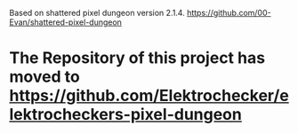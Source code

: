 Based on shattered pixel dungeon version 2.1.4.
https://github.com/00-Evan/shattered-pixel-dungeon

# The Repository of this project has moved to https://github.com/Elektrochecker/elektrocheckers-pixel-dungeon

